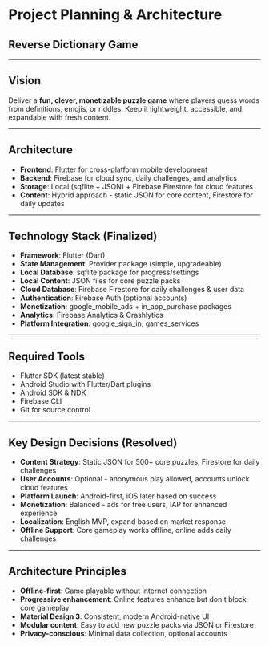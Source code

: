 # Project Planning & Architecture  
## Reverse Dictionary Game

---

## Vision
Deliver a **fun, clever, monetizable puzzle game** where players guess words from definitions, emojis, or riddles. Keep it lightweight, accessible, and expandable with fresh content.

---

## Architecture
- **Frontend**: Flutter for cross-platform mobile development  
- **Backend**: Firebase for cloud sync, daily challenges, and analytics  
- **Storage**: Local (sqflite + JSON) + Firebase Firestore for cloud features  
- **Content**: Hybrid approach - static JSON for core content, Firestore for daily updates  

---

## Technology Stack (Finalized)
- **Framework**: Flutter (Dart)  
- **State Management**: Provider package (simple, upgradeable)  
- **Local Database**: sqflite package for progress/settings  
- **Local Content**: JSON files for core puzzle packs  
- **Cloud Database**: Firebase Firestore for daily challenges & user data  
- **Authentication**: Firebase Auth (optional accounts)  
- **Monetization**: google_mobile_ads + in_app_purchase packages  
- **Analytics**: Firebase Analytics & Crashlytics  
- **Platform Integration**: google_sign_in, games_services  

---

## Required Tools
- Flutter SDK (latest stable)  
- Android Studio with Flutter/Dart plugins  
- Android SDK & NDK  
- Firebase CLI  
- Git for source control  

---

## Key Design Decisions (Resolved)
- **Content Strategy**: Static JSON for 500+ core puzzles, Firestore for daily challenges  
- **User Accounts**: Optional - anonymous play allowed, accounts unlock cloud features  
- **Platform Launch**: Android-first, iOS later based on success  
- **Monetization**: Balanced - ads for free users, IAP for enhanced experience  
- **Localization**: English MVP, expand based on market response  
- **Offline Support**: Core gameplay works offline, online adds daily challenges  

---

## Architecture Principles
- **Offline-first**: Game playable without internet connection  
- **Progressive enhancement**: Online features enhance but don't block core gameplay  
- **Material Design 3**: Consistent, modern Android-native UI  
- **Modular content**: Easy to add new puzzle packs via JSON or Firestore  
- **Privacy-conscious**: Minimal data collection, optional accounts